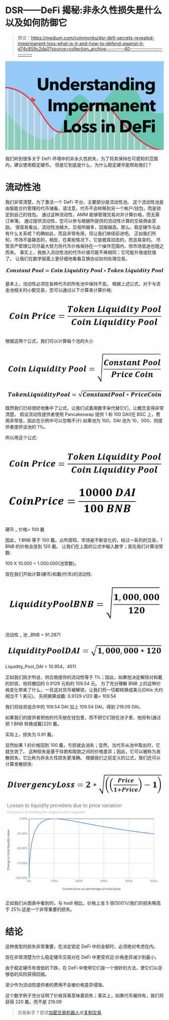 # DSR——DeFi 揭秘:非永久性损失是什么以及如何防御它

> 原文：<https://medium.com/coinmonks/dsr-defi-secrets-revealed-impermanent-loss-what-is-it-and-how-to-defend-against-it-d74c859c2da0?source=collection_archive---------40----------------------->

![](img/4633ef668f30f3825d0cc2822838a5c1.png)

我们听到很多关于 DeFi 环境中的非永久性损失，为了将其保持在可感知的范围内，建议使用稳定硬币。
但是它到底是什么，为什么稳定硬币能帮助我们？

# 流动性池

我们非常清楚，为了激活一个 DeFi 平台，主要部分是流动性池。
这个流动性池是由智能合约管理的代币储备。请注意，代币不会转移到另一个帐户/钱包，而是锁定到自己的钱包。
通过这种流动性，AMM 能够管理交易对并计算价格，而无需订单簿。
通过提供流动性，您可以参与根据所提供的流动性计算的交易佣金奖励。
很容易看出，流动性池越大，交易所越多，回报越高。那么，稳定硬币与此有什么关系呢？的确如此，而且非常有用，但让我们继续前进吧。
正如我们所知，市场不是静态的，相反，在某些情况下，它是极其动态的，而且易变的。
尽管资产管理公司尽最大努力将代币价格保持在一个操作范围内，但市场低迷也随之而来。
事实上，我放入流动性池的代币价值可能不再相同；它可能升值或贬值了。
让我们在数学层面上更仔细地看看互换协议如何处理交易。

![](img/97700f12a3d80c54b4cde540a28636ed.png)

基本上，流动性必须在各种代币的所有池中保持不变。
根据上述公式，对于与资金池相关的小额交易，您可以通过以下计算来计算价格:

![](img/a3f3af1ee11ec7a050ae432bcd8bf8cf.png)

根据这两个公式，我们可以计算每个池的大小

![](img/5393ce8e972f010250f9f0aeb6f7ea55.png)![](img/7d658e28243b471bf888c2d90b8e8dc9.png)

既然我们已经很好地集中了公式，让我们试着用数字来代替它们，让概念变得非常清楚。
假设流动性提供者使用 Pancakeswap 提供 1 和 100 DAI(在 BSC 上，费用非常低，因此在示例中可以忽略不计)
如果池为 100，DAI 池为 10，000，则提供者提供该池的 1%。

所以用这个公式:

![](img/a3f3af1ee11ec7a050ae432bcd8bf8cf.png)![](img/a814b66d2cce0b4174f4f4f80804e49b.png)

硬币 _ 价格= 100 戴

因此，1 BNB 等于 100 戴。众所周知，市场是不断变化的，经过一系列的交易，1 BNB 的价格会涨到 120 戴。
让我们在上面的公式中输入数字；首先我们计算池常数:

100 X 10.000 = 1.000.000(池常数)。

现在我们开始计算(硬币)和戴(代币)的流动性:

![](img/3dedbf808560a5a86318582bc7213663.png)

流动性 _ 池 _BNB = 91.2871

![](img/0a7ee1dd0534e3df8f1de5d5e56786d2.png)

Liquidity_Pool_DAI = 10.954，4511

正如我们刚才所说，供应商提供的流动性等于 1%；因此，如果他决定解除对和戴的封锁，他将撤回的 0.9129 元和的 109.54 元。
为了充分理解 BNB 上的这种价格变化带来了什么，一旦这对货币被解锁，让我们将一切都转换成美元(DAIs 大约相当于 1 美元)。
先把换算成戴:
0.9129 x120 戴= 109.54

我们将投资组合中的 109.54 DAI 加上 109.54 DAI，得到 219.09 DAI。

如果我们的提供者把他的代币放在钱包里，而不把它们锁在池子里，他将有(通过把 1 BNB 转换成戴)220 戴。

实际上，损失为 0.91 戴。

显然如果 1 的价格回到 100 戴，亏损就会消失；显然，当代币从池中取出时，它就生效了。
这种损失是基于存款和取款之间的价格差异；因此，它可以被称为发散损失，它比称为非永久性损失更准确。
根据我们之前定义的公式，我们还可以计算发散损失:

![](img/c91d20233ac563a38c9f3d9f9ffca089.png)![](img/59825c019d8871f44ab3bbfa51508afd.png)

正如我们从图表中看到的，与 hodl 相比，价格上涨 5 倍(500%)我们的损失略高于 25%:这是一个非常重要的损失。

# 结论

这种类型的损失非常重要，在决定锁定 DeFi 中的金额时，必须绝对考虑在内。

现在非常清楚为什么稳定硬币交易对在 DeFi 中更受欢迎:价格差异减少到最小。

由于稳定硬币有很低的下跌，在 DeFi 中使用它们是一个很好的方法，使它们以足够低的风险获得回报。

至少作为流动性提供者的费用不会被价格差异侵蚀。

这个数字例子充分证明了价格背离意味着损失；事实上，如果代币被持有，我们将获得 220 戴，而不是 219.09

> 交易新手？尝试[加密交易机器人](/coinmonks/crypto-trading-bot-c2ffce8acb2a)或[复制交易](/coinmonks/top-10-crypto-copy-trading-platforms-for-beginners-d0c37c7d698c)